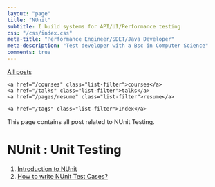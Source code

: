 ```yaml
---
layout: "page"
title: "NUnit"
subtitle: I build systems for API/UI/Performance testing
css: "/css/index.css"
meta-title: "Performance Engineer/SDET/Java Developer"
meta-description: "Test developer with a Bsc in Computer Science"
comments: true
---
```

<div class="list-filters">
    <a href="/" class="list-filter filter-selected">All posts</a>

    <a href="/courses" class="list-filter">courses</a>
	<a href="/talks" class="list-filter">talks</a>
    <a href="/pages/resume" class="list-filter">resume</a>

    <a href="/tags" class="list-filter">Index</a>
</div>
This page contains all post related to NUnit Testing.

# NUnit : Unit Testing
1. [Introduction to NUnit](http://shantonusarker.blogspot.com/2013/01/introduction-nunit.html)
2. [How to write NUnit Test Cases?](http://shantonusarker.blogspot.com/2013/01/how-write-nunit-test-cases.html)